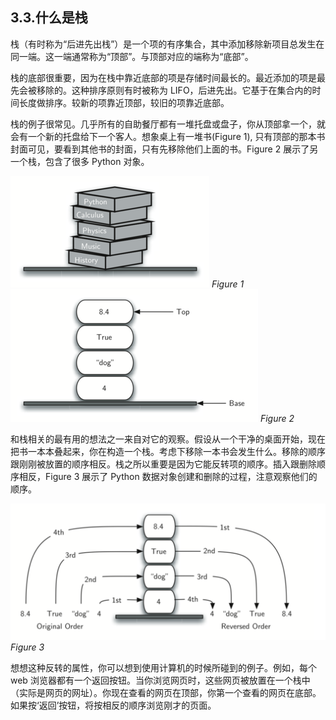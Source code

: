 
## 3.3.什么是栈

栈（有时称为“后进先出栈”）是一个项的有序集合，其中添加移除新项目总发生在同一端。这一端通常称为“顶部”。与顶部对应的端称为“底部”。

栈的底部很重要，因为在栈中靠近底部的项是存储时间最长的。最近添加的项是最先会被移除的。这种排序原则有时被称为 LIFO，后进先出。它基于在集合内的时间长度做排序。较新的项靠近顶部，较旧的项靠近底部。

栈的例子很常见。几乎所有的自助餐厅都有一堆托盘或盘子，你从顶部拿一个，就会有一个新的托盘给下一个客人。想象桌上有一堆书(Figure 1), 只有顶部的那本书封面可见，要看到其他书的封面，只有先移除他们上面的书。Figure 2 展示了另一个栈，包含了很多 Python 对象。

![3.3.什么是栈](assets/3.3.%E4%BB%80%E4%B9%88%E6%98%AF%E6%A0%88.png)
*Figure 1*
![3.3.什么是栈.primitive](assets/3.3.%E4%BB%80%E4%B9%88%E6%98%AF%E6%A0%88.primitive.png)
*Figure 2*

和栈相关的最有用的想法之一来自对它的观察。假设从一个干净的桌面开始，现在把书一本本叠起来，你在构造一个栈。考虑下移除一本书会发生什么。移除的顺序跟刚刚被放置的顺序相反。栈之所以重要是因为它能反转项的顺序。插入跟删除顺序相反，Figure 3 展示了 Python 数据对象创建和删除的过程，注意观察他们的顺序。

![3.3.什么是栈.simplereversa](assets/3.3.%E4%BB%80%E4%B9%88%E6%98%AF%E6%A0%88.simplereversal.png)
*Figure 3*

想想这种反转的属性，你可以想到使用计算机的时候所碰到的例子。例如，每个 web 浏览器都有一个返回按钮。当你浏览网页时，这些网页被放置在一个栈中（实际是网页的网址）。你现在查看的网页在顶部，你第一个查看的网页在底部。如果按‘返回’按钮，将按相反的顺序浏览刚才的页面。



